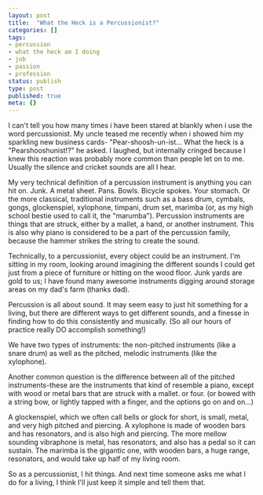 ```yaml
---
layout: post
title:  "What the Heck is a Percussionist?"
categories: []
tags:
- percussion
- what the heck am I doing
- job
- passion
- profession
status: publish
type: post
published: true
meta: {}
---
```

I can't tell you how many times i have been stared at blankly when i use the word percussionist. My uncle teased me recently when i showed him my sparkling new business cards- "Pear-shoosh-un-ist... What the heck is a "Pearshooshunist!?" he asked.
​I laughed, but internally cringed because I knew this reaction was probably more common than people let on to me. Usually the silence and cricket sounds are all I hear.

My very technical definition of a percussion instrument is anything you can hit on. Junk.
A metal sheet. Pans. Bowls. Bicycle spokes. Your stomach. Or the more classical, traditional instruments such as a bass drum, cymbals, gongs, glockenspiel, xylophone, timpani, drum set, marimba (or, as my high school bestie used to call it, the "marumba"). Percussion instruments are things that are struck, either by a mallet, a hand, or another instrument. This is also why piano is considered to be a part of the percussion family, because the hammer strikes the string to create the sound.

<!--more-->
Technically, to a percussionist, every object could be an instrument. I'm sitting in my room, looking around imagining the different sounds I could get just from a piece of furniture or hitting on the wood floor.
Junk yards are gold to us; I have found many awesome instruments digging around storage areas on my dad's farm (thanks dad).

Percussion is all about sound. It may seem easy to just hit something for a living, but there are different ways to get different sounds, and a finesse in finding how to do this consistently and musically. (So all our hours of practice really DO accomplish something!)

We have two types of instruments: the non-pitched instruments (like a snare drum) as well as the pitched, melodic instruments (like the xylophone).

Another common question is the difference between all of the pitched instruments-these are the instruments that kind of resemble a piano, except with wood or metal bars that are struck with a mallet. or four. (or bowed with a string bow, or lightly tapped with a finger, and the options go on and on...)

A glockenspiel, which we often call bells or glock for short, is small, metal, and very high pitched and piercing.  A xylophone is made of wooden bars and has resonators, and is also high and piercing. The more mellow sounding vibraphone is metal, has resonators, and also has a pedal so it can sustain. The marimba is the gigantic one, with wooden bars, a huge range, resonators, and would take up half of my living room.

So as a percussionist, I hit things. And next time someone asks me what I do for a living,
I think I'll just keep it simple and tell them that.
